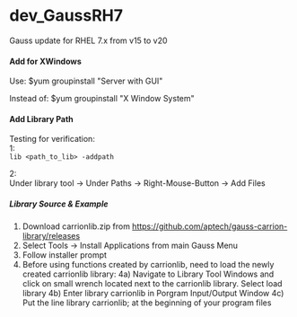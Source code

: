 # dev_GaussRH7
Gauss update for RHEL 7.x from v15 to v20

#### Add for XWindows 
Use:
$yum groupinstall "Server with GUI"<br/>

Instead of:
$yum groupinstall "X Window System"<br/>

#### Add Library Path
Testing for verification:<br/>
1:<br/>
`lib <path_to_lib> -addpath`<br/>

2:<br/>
Under library tool -> Under Paths -> Right-Mouse-Button -> Add Files <br/>

##### Library Source & Example
1) Download carrionlib.zip from https://github.com/aptech/gauss-carrion-library/releases
2) Select Tools -> Install Applications from main Gauss Menu
3) Follow installer prompt
4) Before using functions created by carrionlib, need to load the newly created carrionlib library:
  4a) Navigate to Library Tool Windows and click on small wrench located next to the carrionlib library. Select load library
  4b) Enter library carrionlib in Porgram Input/Output Window
  4c) Put the line library carrionlib; at the beginning of your program files

